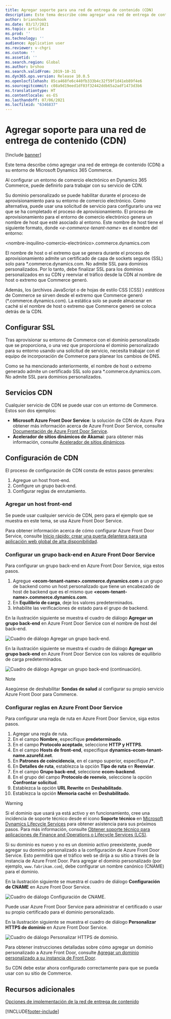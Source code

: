 ```yaml
---
title: Agregar soporte para una red de entrega de contenido (CDN)
description: Este tema describe cómo agregar una red de entrega de contenido (CDN) a su entorno de Microsoft Dynamics 365 Commerce.
author: brianshook
ms.date: 03/17/2021
ms.topic: article
ms.prod: ''
ms.technology: ''
audience: Application user
ms.reviewer: v-chgri
ms.custom: ''
ms.assetid: ''
ms.search.region: Global
ms.author: brshoo
ms.search.validFrom: 2019-10-31
ms.dyn365.ops.version: Release 10.0.5
ms.openlocfilehash: 85ca468fe6c440fb333b4c32f59f1d41eb89f4e6
ms.sourcegitcommit: c08a9d19eed1df03f32442ddb65a2adf1473d3b6
ms.translationtype: HT
ms.contentlocale: es-ES
ms.lasthandoff: 07/06/2021
ms.locfileid: "6346837"
---
```

# <a name="add-support-for-a-content-delivery-network-cdn"></a>Agregar soporte para una red de entrega de contenido (CDN)

[!include [banner](includes/banner.md)]

Este tema describe cómo agregar una red de entrega de contenido (CDN) a su entorno de Microsoft Dynamics 365 Commerce.

Al configurar un entorno de comercio electrónico en Dynamics 365 Commerce, puede definirlo para trabajar con su servicio de CDN. 

Su dominio personalizado se puede habilitar durante el proceso de aprovisionamiento para su entorno de comercio electrónico. Como alternativa, puede usar una solicitud de servicio para configurarlo una vez que se ha completado el proceso de aprovisionamiento. El proceso de aprovisionamiento para el entorno de comercio electrónico genera un nombre de host que esté asociado al entorno. Este nombre de host tiene el siguiente formato, donde \<*e-commerce-tenant-name*\> es el nombre del entorno:

&lt;nombre-inquilino-comercio-electrónico&gt;.commerce.dynamics.com

El nombre de host o el extremo que se genera durante el proceso de aprovisionamiento admite un certificado de capa de sockets seguros (SSL) solo para \*.commerce.dynamics.com. No admite SSL para dominios personalizados. Por lo tanto, debe finalizar SSL para los dominios personalizados en su CDN y reenviar el tráfico desde la CDN al nombre de host o extremo que Commerce generó. 

Además, los (archivos JavaScript o de hojas de estilo CSS \[CSS\] ) *estáticos* de Commerce se sirven desde el extremo que Commerce generó (\*.commerce.dynamics.com). La estática solo se puede almacenar en caché si el nombre de host o extremo que Commerce generó se coloca detrás de la CDN.

## <a name="set-up-ssl"></a>Configurar SSL

Tras aprovisionar su entorno de Commerce con el dominio personalizado que se proporciona, o una vez que proporciona el dominio personalizado para su entorno usando una solicitud de servicio, necesita trabajar con el equipo de incorporación de Commerce para planear los cambios de DNS.

Como se ha mencionado anteriormente, el nombre de host o extremo generado admite un certificado SSL solo para \*.commerce.dynamics.com. No admite SSL para dominios personalizados.

## <a name="cdn-services"></a>Servicios CDN

Cualquier servicio de CDN se puede usar con un entorno de Commerce. Estos son dos ejemplos:

- **Microsoft Azure Front Door Service**: la solución de CDN de Azure. Para obtener más información acerca de Azure Front Door Service, consulte [Documentación de Azure Front Door Service](/azure/frontdoor/).
- **Acelerador de sitios dinámicos de Akamai**: para obtener más información, consulte [Acelerador de sitios dinámicos](https://www.akamai.com/us/en/products/performance/dynamic-site-accelerator.jsp).

## <a name="cdn-setup"></a>Configuración de CDN

El proceso de configuración de CDN consta de estos pasos generales:

1. Agregue un host front-end.
1. Configure un grupo back-end.
1. Configurar reglas de enrutamiento.

### <a name="add-a-front-end-host"></a>Agregar un host front-end

Se puede usar cualquier servicio de CDN, pero para el ejemplo que se muestra en este tema, se usa Azure Front Door Service. 

Para obtener información acerca de cómo configurar Azure Front Door Service, consulte [Inicio rápido: crear una puerta delantera para una aplicación web global de alta disponibilidad](/azure/frontdoor/quickstart-create-front-door).

### <a name="configure-a-backend-pool-in-azure-front-door-service"></a>Configurar un grupo back-end en Azure Front Door Service

Para configurar un grupo back-end en Azure Front Door Service, siga estos pasos.

1. Agregue **&lt;ecom-tenant-name&gt;.commerce.dynamics.com** a un grupo de backend como un host personalizado que tiene un encabezado de host de backend que es el mismo que **&lt;ecom-tenant-name&gt;.commerce.dynamics.com**.
1. En **Equilibrio de carga**, deje los valores predeterminados.
1. Inhabilite las verificaciones de estado para el grupo de backend.

En la ilustración siguiente se muestra el cuadro de diálogo **Agregar un grupo back-end** en Azure Front Door Service con el nombre de host del back-end.

![Cuadro de diálogo Agregar un grupo back-end.](./media/CDN_BackendPool.png)

En la ilustración siguiente se muestra el cuadro de diálogo **Agregar un grupo back-end** en Azure Front Door Service con los valores de equilibrio de carga predeterminados.

![Cuadro de diálogo Agregar un grupo back-end (continuación).](./media/CDN_BackendPool_2.png)

> [!NOTE]
> Asegúrese de deshabilitar **Sondas de salud** al configurar su propio servicio Azure Front Door para Commerce.


### <a name="set-up-rules-in-azure-front-door-service"></a>Configurar reglas en Azure Front Door Service

Para configurar una regla de ruta en Azure Front Door Service, siga estos pasos.

1. Agregar una regla de ruta.
1. En el campo **Nombre**, especifique **predeterminado**.
1. En el campo **Protocolo aceptado**, seleccione **HTTP y HTTPS**.
1. En el campo **Hosts de front-end**, especifique **dynamics-ecom-tenant-name.azurefd.net**.
1. En **Patrones de coincidencia**, en el campo superior, especifique **/\***.
1. En **Detalles de ruta**, establezca la opción **Tipo de ruta** en **Reenviar**.
1. En el campo **Grupo back-end**, seleccione **ecom-backend**.
1. En el grupo del campo **Protocolo de reenvío**, seleccione la opción **Confrontar solicitud**. 
1. Establezca la opción **URL Rewrite** en **Deshabilitado**.
1. Establezca la opción **Memoria caché** en **Deshabilitado**.


> [!WARNING]
> Si el dominio que usará ya está activo y en funcionamiento, cree una incidencia de soporte técnico desde el icono **Soporte técnico** en [Microsoft Dynamics Lifecycle Services](https://lcs.dynamics.com/) para obtener asistencia para sus próximos pasos. Para más información, consulte [Obtener soporte técnico para aplicaciones de Finance and Operations o Lifecycle Services (LCS)](../fin-ops-core/dev-itpro/lifecycle-services/lcs-support.md).

Si su dominio es nuevo y no es un dominio activo preexistente, puede agregar su dominio personalizado a la configuración de Azure Front Door Service. Esto permitirá que el tráfico web se dirija a su sitio a través de la instancia de Azure Front Door. Para agregar el dominio personalizado (por ejemplo, `www.fabrikam.com`), debe configurar un nombre canónico (CNAME) para el dominio.

En la ilustración siguiente se muestra el cuadro de diálogo **Configuración de CNAME** en Azure Front Door Service.

![Cuadro de diálogo Configuración de CNAME.](./media/CNAME_Configuration.png)

Puede usar Azure Front Door Service para administrar el certificado o usar su propio certificado para el dominio personalizado.

En la ilustración siguiente se muestra el cuadro de diálogo **Personalizar HTTPS de dominio** en Azure Front Door Service.

![Cuadro de diálogo Personalizar HTTPS de dominio.](./media/Custom_Domain_HTTPS.png)

Para obtener instrucciones detalladas sobre cómo agregar un dominio personalizado a Azure Front Door, consulte [Agregar un dominio personalizado a su instancia de Front Door](/azure/frontdoor/front-door-custom-domain).

Su CDN debe estar ahora configurado correctamente para que se pueda usar con su sitio de Commerce.

## <a name="additional-resources"></a>Recursos adicionales

[Opciones de implementación de la red de entrega de contenido](cdn-options.md)


[!INCLUDE[footer-include](../includes/footer-banner.md)]